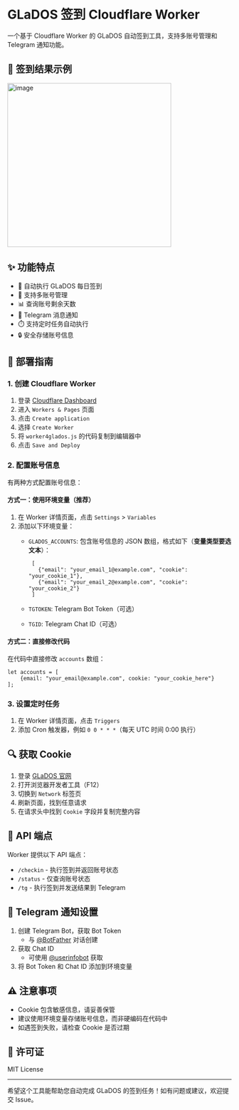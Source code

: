 # GLaDOS 签到 Cloudflare Worker

一个基于 Cloudflare Worker 的 GLaDOS 自动签到工具，支持多账号管理和 Telegram 通知功能。

## 📝 签到结果示例
<img width="368" alt="image" src="https://github.com/user-attachments/assets/57ef78b1-1f41-4e87-b307-e68cdd3e304a" />

## ✨ 功能特点
- 🔄 自动执行 GLaDOS 每日签到
- 👥 支持多账号管理
- 📊 查询账号剩余天数
- 📱 Telegram 消息通知
- ⏱️ 支持定时任务自动执行
- 🔒 安全存储账号信息

## 🚀 部署指南

### 1. 创建 Cloudflare Worker

1. 登录 [Cloudflare Dashboard](https://dash.cloudflare.com/)
2. 进入 `Workers & Pages` 页面
3. 点击 `Create application`
4. 选择 `Create Worker`
5. 将 `worker4glados.js` 的代码复制到编辑器中
6. 点击 `Save and Deploy`

### 2. 配置账号信息

有两种方式配置账号信息：

#### 方式一：使用环境变量（推荐）

1. 在 Worker 详情页面，点击 `Settings` > `Variables`
2. 添加以下环境变量：
   - `GLADOS_ACCOUNTS`: 包含账号信息的 JSON 数组，格式如下（**变量类型要选文本**）：
       ```
        [
          {"email": "your_email_1@example.com", "cookie": "your_cookie_1"},
          {"email": "your_email_2@example.com", "cookie": "your_cookie_2"}
        ]
       ```
    
   - `TGTOKEN`: Telegram Bot Token（可选）
   - `TGID`: Telegram Chat ID（可选）

#### 方式二：直接修改代码

在代码中直接修改 `accounts` 数组：

```
let accounts = [
    {email: "your_email@example.com", cookie: "your_cookie_here"}
];
```

### 3. 设置定时任务

1. 在 Worker 详情页面，点击 `Triggers`
2. 添加 Cron 触发器，例如 `0 0 * * *`（每天 UTC 时间 0:00 执行）

## 🔍 获取 Cookie

1. 登录 [GLaDOS 官网](https://glados.rocks/)
2. 打开浏览器开发者工具（F12）
3. 切换到 `Network` 标签页
4. 刷新页面，找到任意请求
5. 在请求头中找到 `Cookie` 字段并复制完整内容

## 📡 API 端点

Worker 提供以下 API 端点：

- `/checkin` - 执行签到并返回账号状态
- `/status` - 仅查询账号状态
- `/tg` - 执行签到并发送结果到 Telegram

## 📱 Telegram 通知设置

1. 创建 Telegram Bot，获取 Bot Token
   - 与 [@BotFather](https://t.me/BotFather) 对话创建
2. 获取 Chat ID
   - 可使用 [@userinfobot](https://t.me/userinfobot) 获取
3. 将 Bot Token 和 Chat ID 添加到环境变量

## ⚠️ 注意事项

- Cookie 包含敏感信息，请妥善保管
- 建议使用环境变量存储账号信息，而非硬编码在代码中
- 如遇签到失败，请检查 Cookie 是否过期

## 📄 许可证

MIT License

---

希望这个工具能帮助您自动完成 GLaDOS 的签到任务！如有问题或建议，欢迎提交 Issue。
